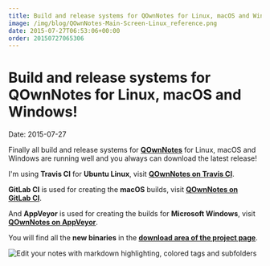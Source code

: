 ```yaml
---
title: Build and release systems for QOwnNotes for Linux, macOS and Windows!
image: /img/blog/QOwnNotes-Main-Screen-Linux_reference.png
date: 2015-07-27T06:53:06+00:00
order: 20150727065306
---
```


# Build and release systems for QOwnNotes for Linux, macOS and Windows!

<v-subheader class="blog">Date: 2015-07-27</v-subheader>

Finally all build and release systems for **[QOwnNotes](http://www.qownnotes.org)** for Linux, macOS and Windows are running well and you always can download the latest release!

I'm using **Travis CI** for **Ubuntu Linux**, visit **[QOwnNotes on Travis CI](https://travis-ci.org/pbek/QOwnNotes)**.

**GitLab CI** is used for creating the **macOS** builds, visit **[QOwnNotes on GitLab CI](https://ci.gitlab.com/projects/5070?ref=develop)**.

And **AppVeyor** is used for creating the builds for **Microsoft Windows**, visit **[QOwnNotes on AppVeyor](https://ci.appveyor.com/project/pbek/qownnotes)**.

You will find all the **new binaries** in the **[download area of the project page](http://www.qownnotes.org/#downloads)**.

 ![Edit your notes with markdown highlighting, colored tags and subfolders](/img/blog/QOwnNotes-Main-Screen-Linux_reference.png "Edit your notes with markdown highlighting, colored tags and subfolders")